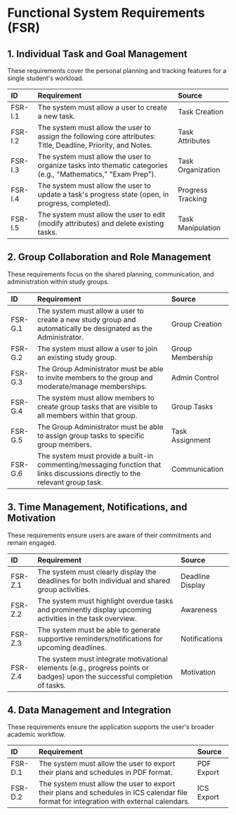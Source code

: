 
# Functional System Requirements (FSR)

## 1. Individual Task and Goal Management

These requirements cover the personal planning and tracking features for a single student's workload.

| **ID** | **Requirement** | **Source** |
|:-------|:----------------|:------------|
| FSR-I.1 | The system must allow a user to create a new task. | Task Creation |
| FSR-I.2 | The system must allow the user to assign the following core attributes: Title, Deadline, Priority, and Notes. | Task Attributes |
| FSR-I.3 | The system must allow the user to organize tasks into thematic categories (e.g., "Mathematics," "Exam Prep"). | Task Organization |
| FSR-I.4 | The system must allow the user to update a task's progress state (open, in progress, completed). | Progress Tracking |
| FSR-I.5 | The system must allow the user to edit (modify attributes) and delete existing tasks.| Task Manipulation |



## 2. Group Collaboration and Role Management

These requirements focus on the shared planning, communication, and administration within study groups.

| **ID** | **Requirement** | **Source** |
|:-------|:----------------|:------------|
| FSR-G.1 | The system must allow a user to create a new study group and automatically be designated as the Administrator. | Group Creation |
| FSR-G.2 | The system must allow a user to join an existing study group. | Group Membership |
| FSR-G.3 | The Group Administrator must be able to invite members to the group and moderate/manage memberships. | Admin Control |
| FSR-G.4 | The system must allow members to create group tasks that are visible to all members within that group. | Group Tasks |
| FSR-G.5 | The Group Administrator must be able to assign group tasks to specific group members. | Task Assignment |
| FSR-G.6 | The system must provide a built-in commenting/messaging function that links discussions directly to the relevant group task. | Communication |



## 3. Time Management, Notifications, and Motivation

These requirements ensure users are aware of their commitments and remain engaged.

| **ID** | **Requirement** | **Source** |
|:-------|:----------------|:------------|
| FSR-Z.1 | The system must clearly display the deadlines for both individual and shared group activities. | Deadline Display |
| FSR-Z.2 | The system must highlight overdue tasks and prominently display upcoming activities in the task overview. | Awareness |
| FSR-Z.3 | The system must be able to generate supportive reminders/notifications for upcoming deadlines. | Notifications |
| FSR-Z.4 | The system must integrate motivational elements (e.g., progress points or badges) upon the successful completion of tasks. | Motivation |



## 4. Data Management and Integration

These requirements ensure the application supports the user's broader academic workflow.

| **ID** | **Requirement** | **Source** |
|:-------|:----------------|:------------|
| FSR-D.1 | The system must allow the user to export their plans and schedules in PDF format. | PDF Export |
| FSR-D.2 | The system must allow the user to export their plans and schedules in ICS calendar file format for integration with external calendars. | ICS Export |
